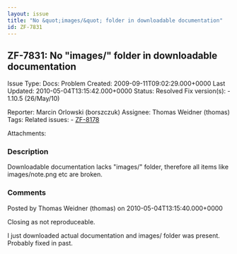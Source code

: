 ```yaml
---
layout: issue
title: "No &quot;images/&quot; folder in downloadable documentation"
id: ZF-7831
---
```


ZF-7831: No "images/" folder in downloadable documentation
----------------------------------------------------------

 Issue Type: Docs: Problem Created: 2009-09-11T09:02:29.000+0000 Last Updated: 2010-05-04T13:15:42.000+0000 Status: Resolved Fix version(s): - 1.10.5 (26/May/10)
 
 Reporter:  Marcin Orlowski (borszczuk)  Assignee:  Thomas Weidner (thomas)  Tags: 
 Related issues: - [ZF-8178](/issues/browse/ZF-8178)
 
 Attachments: 
### Description

Downloadable documentation lacks "images/" folder, therefore all items like images/note.png etc are broken.

 

 

### Comments

Posted by Thomas Weidner (thomas) on 2010-05-04T13:15:40.000+0000

Closing as not reproduceable.

I just downloaded actual documentation and images/ folder was present. Probably fixed in past.

 

 